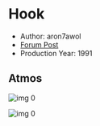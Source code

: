 # Hook

* Author: aron7awol
* [Forum Post](https://www.avsforum.com/threads/bass-eq-for-filtered-movies.2995212/post-57583424)
* Production Year: 1991

## Atmos

![img 0](https://i.imgur.com/n6wlWp4.jpg)

![img 0](https://i.imgur.com/fRoOqVS.jpg)

